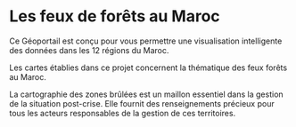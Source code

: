 # Les feux de forêts au Maroc

Ce Géoportail est conçu pour vous permettre une visualisation intelligente des données dans les 12 régions du Maroc.

Les cartes établies dans ce projet concernent la thématique des feux forêts au Maroc. 

La cartographie des zones brûlées est un maillon essentiel dans la gestion de la situation post-crise. Elle fournit des renseignements précieux
pour tous les acteurs responsables de la gestion de ces territoires.
